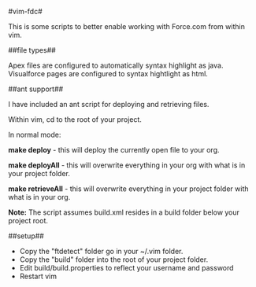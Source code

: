 #vim-fdc#

This is some scripts to better enable working with Force.com from within vim.

##file types##

Apex files are configured to automatically syntax highlight as java.
Visualforce pages are configured to syntax hightlight as html.

##ant support##

I have included an ant script for deploying and retrieving files.

Within vim, cd to the root of your project.

In normal mode:

**make deploy**      - this will deploy the currently open file to your org.

**make deployAll**   - this will overwrite everything in your org with what is in your project folder.

**make retrieveAll** - this will overwrite everything in your project folder with what is in your org.

**Note:** The script assumes build.xml resides in a build folder below your project root.


##setup##

* Copy the "ftdetect" folder go in your ~/.vim folder.
* Copy the "build" folder into the root of your project folder.
* Edit build/build.properties to reflect your username and password
* Restart vim
